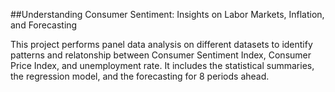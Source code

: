 ##Understanding Consumer Sentiment: Insights on Labor Markets, Inflation, and Forecasting

This project performs panel data analysis on different datasets to identify patterns and relatonship between Consumer Sentiment Index, Consumer Price Index, and unemployment rate. It includes the statistical summaries, the regression model, and the forecasting for 8 periods ahead.